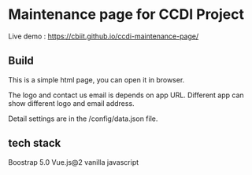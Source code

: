 # Maintenance page for CCDI Project

Live demo : https://cbiit.github.io/ccdi-maintenance-page/


## Build

This is a simple html page, you can open it in browser. 

The logo and contact us email is depends on app URL. Different app can show different logo and email address. 

Detail settings are in the /config/data.json file.


## tech stack

Boostrap 5.0
Vue.js@2
vanilla javascript 
